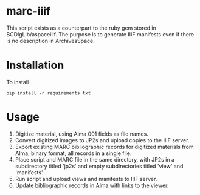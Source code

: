 # marc-iiif

This script exists as a counterpart to the ruby gem stored in BCDIgLib/aspaceiiif. The purpose is to generate IIIF manifests even if there is no description in ArchivesSpace.

# Installation

To install

```shell
pip install -r requirements.txt
```

# Usage

1. Digitize material, using Alma 001 fields as file names.
2. Convert digitized images to JP2s and upload copies to the IIIF server.
3. Export existing MARC bibliographic records for digitized materials from Alma, binary format, all records in a single file.
4. Place script and MARC file in the same directory, with JP2s in a subdirectory titled 'jp2s' and empty subdirectories titled 'view' and 'manifests'
5. Run script and upload views and manifests to IIIF server.
6. Update bibliographic records in Alma with links to the viewer.

